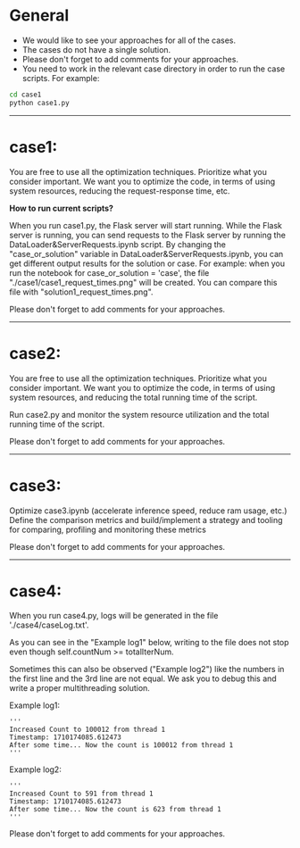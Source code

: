 # General

- We would like to see your approaches for all of the cases.
- The cases do not have a single solution.
- Please don't forget to add comments for your approaches.
- You need to work in the relevant case directory in order to run the case scripts. For example:

```bash
cd case1
python case1.py
```

-----

# case1:
You are free to use all the optimization techniques. Prioritize what you consider important. We want you to optimize the code, in terms of using system resources, reducing the request-response time, etc.

**How to run current scripts?**

When you run case1.py, the Flask server will start running.
While the Flask server is running, you can send requests to the Flask server by running the DataLoader&ServerRequests.ipynb script.
By changing the "case_or_solution" variable in DataLoader&ServerRequests.ipynb, you can get different output results for the solution or case.
For example: when you run the notebook for case_or_solution = 'case', the file "./case1/case1_request_times.png" will be created. You can compare this file with "solution1_request_times.png".

Please don't forget to add comments for your approaches.

-----

# case2:
You are free to use all the optimization techniques. Prioritize what you consider important. We want you to optimize the code, in terms of using system resources, and reducing the total running time of the script.

Run case2.py and monitor the system resource utilization and the total running time of the script.

Please don't forget to add comments for your approaches.

----

# case3:
Optimize case3.ipynb (accelerate inference speed, reduce ram usage, etc.)
Define the comparison metrics and build/implement a strategy and tooling for comparing, profiling and monitoring these metrics

Please don't forget to add comments for your approaches.

----

# case4:
When you run case4.py, logs will be generated in the file './case4/caseLog.txt'.

As you can see in the "Example log1" below, writing to the file does not stop even though self.countNum >= totalIterNum.

Sometimes this can also be observed ("Example log2") like the numbers in the first line and the 3rd line are not equal. We ask you to debug this and write a proper multithreading solution.

Example log1:
```
'''
Increased Count to 100012 from thread 1
Timestamp: 1710174085.612473
After some time... Now the count is 100012 from thread 1
'''
```

Example log2:
```
'''
Increased Count to 591 from thread 1
Timestamp: 1710174085.612473
After some time... Now the count is 623 from thread 1
'''
```
Please don't forget to add comments for your approaches.